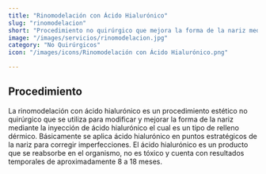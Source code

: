 ```yaml
---
title: "Rinomodelación con Ácido Hialurónico"
slug: "rinomodelacion"
short: "Procedimiento no quirúrgico que mejora la forma de la nariz mediante inyección de ácido hialurónico en puntos estratégicos."
image: "/images/servicios/rinomodelacion.jpg"
category: "No Quirúrgicos"
icon: "/images/icons/Rinomodelación con Ácido Hialurónico.png"

---
```

## Procedimiento
La rinomodelación con ácido hialurónico es un procedimiento estético no quirúrgico que se utiliza para modificar y mejorar la forma de la nariz mediante la inyección de ácido hialurónico el cual es un tipo de relleno dérmico. Básicamente se aplica ácido hialurónico en puntos estratégicos de la nariz para corregir imperfecciones. El ácido hialurónico es un producto que se reabsorbe en el organismo, no es tóxico y cuenta con resultados temporales de aproximadamente 8 a 18 meses.
